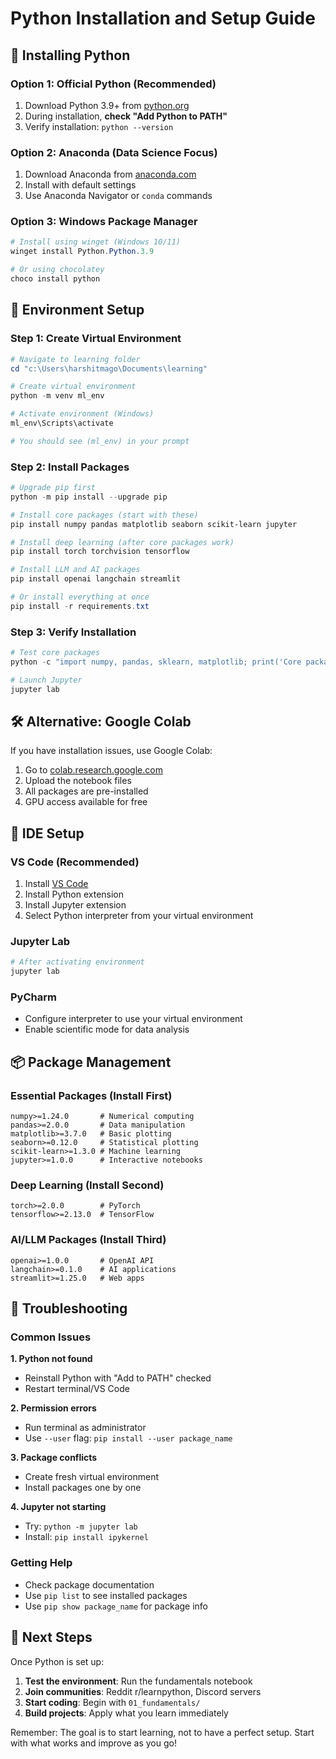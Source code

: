 # Python Installation and Setup Guide

## 🐍 Installing Python

### Option 1: Official Python (Recommended)
1. Download Python 3.9+ from [python.org](https://www.python.org/downloads/)
2. During installation, **check "Add Python to PATH"**
3. Verify installation: `python --version`

### Option 2: Anaconda (Data Science Focus)
1. Download Anaconda from [anaconda.com](https://www.anaconda.com/products/distribution)
2. Install with default settings
3. Use Anaconda Navigator or `conda` commands

### Option 3: Windows Package Manager
```powershell
# Install using winget (Windows 10/11)
winget install Python.Python.3.9

# Or using chocolatey
choco install python
```

## 🚀 Environment Setup

### Step 1: Create Virtual Environment
```powershell
# Navigate to learning folder
cd "c:\Users\harshitmago\Documents\learning"

# Create virtual environment
python -m venv ml_env

# Activate environment (Windows)
ml_env\Scripts\activate

# You should see (ml_env) in your prompt
```

### Step 2: Install Packages
```powershell
# Upgrade pip first
python -m pip install --upgrade pip

# Install core packages (start with these)
pip install numpy pandas matplotlib seaborn scikit-learn jupyter

# Install deep learning (after core packages work)
pip install torch torchvision tensorflow

# Install LLM and AI packages
pip install openai langchain streamlit

# Or install everything at once
pip install -r requirements.txt
```

### Step 3: Verify Installation
```powershell
# Test core packages
python -c "import numpy, pandas, sklearn, matplotlib; print('Core packages OK!')"

# Launch Jupyter
jupyter lab
```

## 🛠 Alternative: Google Colab

If you have installation issues, use Google Colab:

1. Go to [colab.research.google.com](https://colab.research.google.com)
2. Upload the notebook files
3. All packages are pre-installed
4. GPU access available for free

## 🔧 IDE Setup

### VS Code (Recommended)
1. Install [VS Code](https://code.visualstudio.com/)
2. Install Python extension
3. Install Jupyter extension
4. Select Python interpreter from your virtual environment

### Jupyter Lab
```powershell
# After activating environment
jupyter lab
```

### PyCharm
- Configure interpreter to use your virtual environment
- Enable scientific mode for data analysis

## 📦 Package Management

### Essential Packages (Install First)
```
numpy>=1.24.0       # Numerical computing
pandas>=2.0.0       # Data manipulation
matplotlib>=3.7.0   # Basic plotting
seaborn>=0.12.0     # Statistical plotting
scikit-learn>=1.3.0 # Machine learning
jupyter>=1.0.0      # Interactive notebooks
```

### Deep Learning (Install Second)
```
torch>=2.0.0        # PyTorch
tensorflow>=2.13.0  # TensorFlow
```

### AI/LLM Packages (Install Third)
```
openai>=1.0.0       # OpenAI API
langchain>=0.1.0    # AI applications
streamlit>=1.25.0   # Web apps
```

## 🚨 Troubleshooting

### Common Issues

**1. Python not found**
- Reinstall Python with "Add to PATH" checked
- Restart terminal/VS Code

**2. Permission errors**
- Run terminal as administrator
- Use `--user` flag: `pip install --user package_name`

**3. Package conflicts**
- Create fresh virtual environment
- Install packages one by one

**4. Jupyter not starting**
- Try: `python -m jupyter lab`
- Install: `pip install ipykernel`

### Getting Help
- Check package documentation
- Use `pip list` to see installed packages
- Use `pip show package_name` for package info

## 🎯 Next Steps

Once Python is set up:

1. **Test the environment**: Run the fundamentals notebook
2. **Join communities**: Reddit r/learnpython, Discord servers
3. **Start coding**: Begin with `01_fundamentals/`
4. **Build projects**: Apply what you learn immediately

Remember: The goal is to start learning, not to have a perfect setup. Start with what works and improve as you go!
